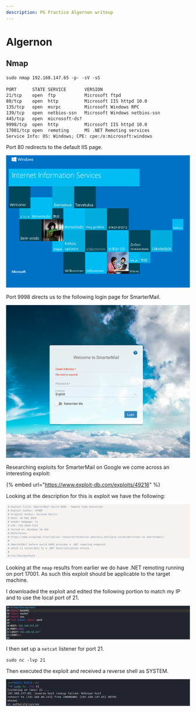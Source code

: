 ```yaml
---
description: PG Practice Algernon writeup
---
```


# Algernon

## Nmap

```
sudo nmap 192.168.147.65 -p- -sV -sS    

PORT      STATE SERVICE       VERSION
21/tcp    open  ftp           Microsoft ftpd
80/tcp    open  http          Microsoft IIS httpd 10.0
135/tcp   open  msrpc         Microsoft Windows RPC
139/tcp   open  netbios-ssn   Microsoft Windows netbios-ssn
445/tcp   open  microsoft-ds?
9998/tcp  open  http          Microsoft IIS httpd 10.0
17001/tcp open  remoting      MS .NET Remoting services
Service Info: OS: Windows; CPE: cpe:/o:microsoft:windows
```

Port 80 redirects to the default IIS page.

![](<../../../.gitbook/assets/image (807).png>)

Port 9998 directs us to the following login page for SmarterMail.

![](<../../../.gitbook/assets/image (806) (1).png>)

Researching exploits for SmarterMail on Google we come across an interesting exploit:

{% embed url="https://www.exploit-db.com/exploits/49216" %}

Looking at the description for this is exploit we have the following:

![](<../../../.gitbook/assets/image (808) (1).png>)

Looking at the `nmap` results from earlier we do have .NET remoting running on port 17001. As such this exploit should be applicable to the target machine.

I downloaded the exploit and edited the following portion to match my IP and to use the local port of 21.

![](<../../../.gitbook/assets/image (809).png>)

I then set up a `netcat` listener for port 21.

```
sudo nc -lvp 21
```

Then executed the exploit and received a reverse shell as SYSTEM.

![](<../../../.gitbook/assets/image (810).png>)
